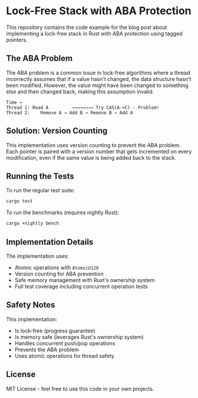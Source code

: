 # Lock-Free Stack with ABA Protection

This repository contains the code example for the blog post about implementing a lock-free stack in Rust with ABA protection using tagged pointers.

## The ABA Problem

The ABA problem is a common issue in lock-free algorithms where a thread incorrectly assumes that if a value hasn't changed, the data structure hasn't been modified. However, the value might have been changed to something else and then changed back, making this assumption invalid.

```
Time →
Thread 1: Read A         →→→→→→→→ Try CAS(A->C) - Problem!
Thread 2:    Remove A → Add B → Remove B → Add A
```

## Solution: Version Counting

This implementation uses version counting to prevent the ABA problem. Each pointer is paired with a version number that gets incremented on every modification, even if the same value is being added back to the stack.

## Running the Tests

To run the regular test suite:
```bash
cargo test
```

To run the benchmarks (requires nightly Rust):
```bash
cargo +nightly bench
```

## Implementation Details

The implementation uses:
- Atomic operations with `AtomicU128`
- Version counting for ABA prevention
- Safe memory management with Rust's ownership system
- Full test coverage including concurrent operation tests

## Safety Notes

This implementation:
- Is lock-free (progress guarantee)
- Is memory safe (leverages Rust's ownership system)
- Handles concurrent push/pop operations
- Prevents the ABA problem
- Uses atomic operations for thread safety

## License

MIT License - feel free to use this code in your own projects.